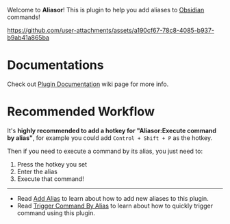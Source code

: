 Welcome to **Aliasor**! This is plugin to help you add aliases to [Obsidian](https://obsidian.md/) commands!

https://github.com/user-attachments/assets/a190cf67-78c8-4085-b937-b9ab41a865ba

# Documentations

Check out [Plugin Documentation](https://github.com/nfnfgo/obsidian-aliasor/wiki) wiki page for more info.

# Recommended Workflow

It's **highly recommended to add a hotkey for "Aliasor:Execute command by alias"**, for example you could add `Control + Shift + P` as the hotkey.

Then if you need to execute a command by its alias, you just need to:

1. Press the hotkey you set
2. Enter the alias
3. Execute that command!

---

- Read [Add Alias](Add-Alias) to learn about how to add new aliases to this plugin.
- Read [Trigger Command By Alias](Trigger-Command-By-Alias) to learn about how to quickly trigger command using this plugin.
